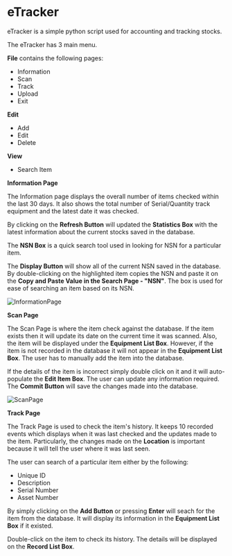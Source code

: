 # eTracker

eTracker is a simple python script used for accounting and tracking stocks. 

The eTracker has 3 main menu. 

**File** contains the following pages:
* Information
* Scan
* Track
* Upload
* Exit

**Edit**
* Add
* Edit
* Delete

**View**
* Search Item

**Information Page** 

The Information page displays the overall number of items checked within the last 30 days. It also shows the total number of Serial/Quantity track equipment and the latest date it was checked. 

By clicking on the **Refresh Button** will updated the **Statistics Box** with the latest information about the current stocks saved in the database.

The **NSN Box** is a quick search tool used in looking for NSN for a particular item.

The **Display Button** will show all of the current NSN saved in the database. By double-clicking on the highlighted item copies the NSN and paste it on the **Copy and Paste Value in the Search Page - "NSN"**. The box is used for ease of searching an item based on its NSN. 

![InformationPage](https://user-images.githubusercontent.com/51066040/62015403-9912f500-b1ee-11e9-9385-5213bf94f368.jpg)

**Scan Page**

The Scan Page is where the item check against the database. If the item exists then it will update its date on the current time it was scanned. Also, the item will be displayed under the **Equipment List Box**. However, if the item is not recorded in the database it will not appear in the **Equipment List Box**. The user has to manually add the item into the database.

If the details of the item is incorrect simply double click on it and it will auto-populate the **Edit Item Box**. The user can update any information required. The **Commit Button** will save the changes made into the database.

![ScanPage](https://user-images.githubusercontent.com/51066040/62017680-eb5a1300-b1fa-11e9-9d54-0f883656f166.jpg)

**Track Page**

The Track Page is used to check the item's history. It keeps 10 recorded events which displays when it was last checked and the updates made to the item. Particularly, the changes made on the **Location** is important because it will tell the user where it was last seen.

The user can search of a particular item either by the following:
* Unique ID
* Description
* Serial Number
* Asset Number

By simply clicking on the **Add Button** or pressing **Enter** will seach for the item from the database. It will display its information in the **Equipment List Box** if it existed.

Double-click on the item to check its history. The details will be displayed on the **Record List Box**.
